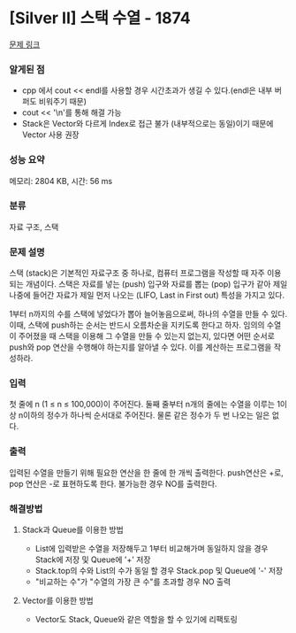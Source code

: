 # [Silver II] 스택 수열 - 1874 

[문제 링크](https://www.acmicpc.net/problem/1874) 

### 알게된 점
* cpp 에서 cout << endl를 사용할 경우 시간초과가 생길 수 있다.(endl은 내부 버퍼도 비워주기 때문)
* cout << \'\n\'를 통해 해결 가능
* Stack은 Vector와 다르게 Index로 접근 불가 (내부적으로는 동일)이기 때문에 Vector 사용 권장

### 성능 요약

메모리: 2804 KB, 시간: 56 ms

### 분류

자료 구조, 스택

### 문제 설명

<p>스택 (stack)은 기본적인 자료구조 중 하나로, 컴퓨터 프로그램을 작성할 때 자주 이용되는 개념이다. 스택은 자료를 넣는 (push) 입구와 자료를 뽑는 (pop) 입구가 같아 제일 나중에 들어간 자료가 제일 먼저 나오는 (LIFO, Last in First out) 특성을 가지고 있다.</p>

<p>1부터 n까지의 수를 스택에 넣었다가 뽑아 늘어놓음으로써, 하나의 수열을 만들 수 있다. 이때, 스택에 push하는 순서는 반드시 오름차순을 지키도록 한다고 하자. 임의의 수열이 주어졌을 때 스택을 이용해 그 수열을 만들 수 있는지 없는지, 있다면 어떤 순서로 push와 pop 연산을 수행해야 하는지를 알아낼 수 있다. 이를 계산하는 프로그램을 작성하라.</p>

### 입력 

 <p>첫 줄에 n (1 ≤ n ≤ 100,000)이 주어진다. 둘째 줄부터 n개의 줄에는 수열을 이루는 1이상 n이하의 정수가 하나씩 순서대로 주어진다. 물론 같은 정수가 두 번 나오는 일은 없다.</p>

### 출력 

 <p>입력된 수열을 만들기 위해 필요한 연산을 한 줄에 한 개씩 출력한다. push연산은 +로, pop 연산은 -로 표현하도록 한다. 불가능한 경우 NO를 출력한다.</p>

### 해결방법
1. Stack과 Queue를 이용한 방법
    * List에 입력받은 수열을 저장해두고 1부터 비교해가며 동일하지 않을 경우 Stack에 저장 및 Queue에 '+' 저장
    * Stack.top의 수와 List의 수가 동일 할 경우 Stack.pop 및 Queue에 '-' 저장
    * "비교하는 수"가 "수열의 가장 큰 수"를 초과할 경우 NO 출력

2. Vector를 이용한 방법
    * Vector도 Stack, Queue와 같은 역할을 할 수 있기에 리팩토링